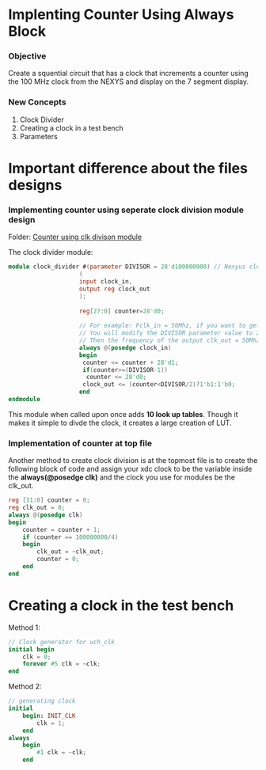 # Implenting Counter Using Always Block

### Objective
Create a squential circuit that has a clock that increments a counter using the 100 MHz clock from the NEXYS and display on the 7 segment display.

### New Concepts
1. Clock Divider
2. Creating a clock in a test bench
3. Parameters

# Important difference about the files designs
### Implementing counter using seperate clock division module design
Folder: [Counter using clk divison module](/lab_files/lab3_counter/counter_using_clkDiv_design/)

The clock divider module:
```verilog
module clock_divider #(parameter DIVISOR = 28'd100000000) // Nexyus clock is 100Mhz
                    (
                    input clock_in, 
                    output reg clock_out 
                    );
                    
                    reg[27:0] counter=28'd0;
                    
                    // For example: Fclk_in = 50Mhz, if you want to get 1Hz signal to blink LEDs
                    // You will modify the DIVISOR parameter value to 28'd50.000.000
                    // Then the frequency of the output clk_out = 50Mhz/50.000.000 = 1Hz
                    always @(posedge clock_in)
                    begin
                     counter <= counter + 28'd1;
                     if(counter>=(DIVISOR-1))
                      counter <= 28'd0;
                     clock_out <= (counter<DIVISOR/2)?1'b1:1'b0;
                    end     
endmodule
```
This module when called upon once adds **10 look up tables**. Though it makes it simple to divde the clock, it creates a large creation of LUT.

### Implementation of counter at top file
Another method to create clock division is at the topmost file is to create the following block of code and assign your xdc clock to be the variable inside the **always(@posedge clk)** and the clock you use for modules be the clk_out.

```verilog
reg [31:0] counter = 0;
reg clk_out = 0;
always @(posedge clk)
begin
    counter = counter + 1;
    if (counter == 100000000/4)
    begin
        clk_out = ~clk_out;
        counter = 0;
    end 
end
```


# Creating a clock in the test bench

Method 1:
```verilog
// Clock generator for uch_clk
initial begin
    clk = 0;
    forever #5 clk = ~clk;
end
```

Method 2: 
```verilog 
// generating clock
initial
    begin: INIT_CLK
        clk = 1;
    end
always
    begin
        #1 clk = ~clk;
    end 
```